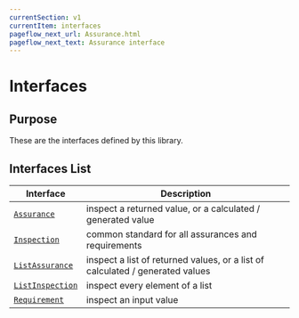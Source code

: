 ```yaml
---
currentSection: v1
currentItem: interfaces
pageflow_next_url: Assurance.html
pageflow_next_text: Assurance interface
---
```


# Interfaces

## Purpose

These are the interfaces defined by this library.

## Interfaces List

Interface | Description
----------|------------
[`Assurance`](Assurance.html) | inspect a returned value, or a calculated / generated value
[`Inspection`](Inspection.html) | common standard for all assurances and requirements
[`ListAssurance`](ListAssurance.html) | inspect a list of returned values, or a list of calculated / generated values
[`ListInspection`](ListInspection.html) | inspect every element of a list
[`Requirement`](Requirement.html) | inspect an input value

